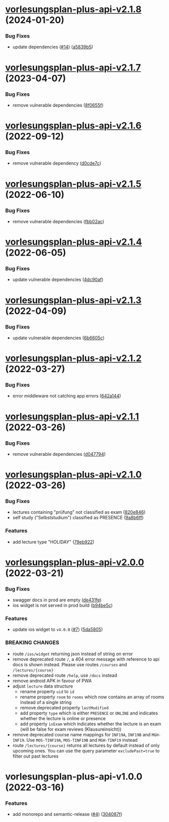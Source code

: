 # [vorlesungsplan-plus-api-v2.1.8](https://github.com/larsrickert/vorlesungsplan-plus/compare/vorlesungsplan-plus-api-v2.1.7...vorlesungsplan-plus-api-v2.1.8) (2024-01-20)


### Bug Fixes

* update dependencies ([#14](https://github.com/larsrickert/vorlesungsplan-plus/issues/14)) ([a5839b5](https://github.com/larsrickert/vorlesungsplan-plus/commit/a5839b53332098b4ed62585246917c1515546216))

# [vorlesungsplan-plus-api-v2.1.7](https://github.com/larsrickert/vorlesungsplan-plus/compare/vorlesungsplan-plus-api-v2.1.6...vorlesungsplan-plus-api-v2.1.7) (2023-04-07)


### Bug Fixes

* remove vulnerable dependencies ([8f0655f](https://github.com/larsrickert/vorlesungsplan-plus/commit/8f0655f0e19aec2879c9e745c175b6d26ebc7ff5))

# [vorlesungsplan-plus-api-v2.1.6](https://github.com/larsrickert/vorlesungsplan-plus/compare/vorlesungsplan-plus-api-v2.1.5...vorlesungsplan-plus-api-v2.1.6) (2022-09-12)


### Bug Fixes

* remove vulnerable dependency ([d0cde7c](https://github.com/larsrickert/vorlesungsplan-plus/commit/d0cde7c05701d2ce7a44d3dde3c8a2ded93d4a5e))

# [vorlesungsplan-plus-api-v2.1.5](https://github.com/larsrickert/vorlesungsplan-plus/compare/vorlesungsplan-plus-api-v2.1.4...vorlesungsplan-plus-api-v2.1.5) (2022-06-10)


### Bug Fixes

* remove vulnerable dependencies ([fbb02ac](https://github.com/larsrickert/vorlesungsplan-plus/commit/fbb02ac95158be02a8c2806738e76e630efe9bdc))

# [vorlesungsplan-plus-api-v2.1.4](https://github.com/larsrickert/vorlesungsplan-plus/compare/vorlesungsplan-plus-api-v2.1.3...vorlesungsplan-plus-api-v2.1.4) (2022-06-05)


### Bug Fixes

* update vulnerable dependencies ([4dc90af](https://github.com/larsrickert/vorlesungsplan-plus/commit/4dc90af1a4c30bbbbea8981f7faac889e178a34d))

# [vorlesungsplan-plus-api-v2.1.3](https://github.com/larsrickert/vorlesungsplan-plus/compare/vorlesungsplan-plus-api-v2.1.2...vorlesungsplan-plus-api-v2.1.3) (2022-04-09)


### Bug Fixes

* update vulnerable dependencies ([6b6605c](https://github.com/larsrickert/vorlesungsplan-plus/commit/6b6605cda423f736b53250ab36e8e3f0ee01708f))

# [vorlesungsplan-plus-api-v2.1.2](https://github.com/larsrickert/vorlesungsplan-plus/compare/vorlesungsplan-plus-api-v2.1.1...vorlesungsplan-plus-api-v2.1.2) (2022-03-27)


### Bug Fixes

* error middleware not catching app errors ([642a144](https://github.com/larsrickert/vorlesungsplan-plus/commit/642a1449333963def672964f79c5e71ac635738a))

# [vorlesungsplan-plus-api-v2.1.1](https://github.com/larsrickert/vorlesungsplan-plus/compare/vorlesungsplan-plus-api-v2.1.0...vorlesungsplan-plus-api-v2.1.1) (2022-03-26)


### Bug Fixes

* remove vulnerable dependencies ([d047794](https://github.com/larsrickert/vorlesungsplan-plus/commit/d047794f6ba24d88585cf1f9931cc2f28c865da9))

# [vorlesungsplan-plus-api-v2.1.0](https://github.com/larsrickert/vorlesungsplan-plus/compare/vorlesungsplan-plus-api-v2.0.0...vorlesungsplan-plus-api-v2.1.0) (2022-03-26)


### Bug Fixes

* lectures containing "prüfung" not classified as exam ([820e846](https://github.com/larsrickert/vorlesungsplan-plus/commit/820e846764e191a4c25954c827d68318eea99413))
* self study ("Selbststudium") classified as PRESENCE ([9a8b6ff](https://github.com/larsrickert/vorlesungsplan-plus/commit/9a8b6ff6899d0e3b7ef14b634eb8fd064344f4f3))


### Features

* add lecture type "HOLIDAY" ([79eb922](https://github.com/larsrickert/vorlesungsplan-plus/commit/79eb9221a41cebadbd4d46797a7f90ec78defaf8))

# [vorlesungsplan-plus-api-v2.0.0](https://github.com/larsrickert/vorlesungsplan-plus/compare/vorlesungsplan-plus-api-v1.0.0...vorlesungsplan-plus-api-v2.0.0) (2022-03-21)


### Bug Fixes

* swagger docs in prod are empty ([de431fe](https://github.com/larsrickert/vorlesungsplan-plus/commit/de431fef38308ee7c3dc2c619f2a196f01fe035c))
* ios widget is not served in prod build ([b94be5c](https://github.com/larsrickert/vorlesungsplan-plus/commit/b94be5c00e341fb0d49c8ab027cbc852a7809bf5))


### Features

* update ios widget to `v4.0.0` ([#7](https://github.com/larsrickert/vorlesungsplan-plus/issues/7)) ([5da5805](https://github.com/larsrickert/vorlesungsplan-plus/commit/5da5805c6d44daa89f5390125a4acb3184c99049))


### BREAKING CHANGES

* route `/ios/widget` returning json instead of string on error
* remove deprecated route `/`,  a 404 error message with reference to api docs is shown instead. Please use routes `/courses` and `/lectures/{course}`
* remove deprecated route `/help`, use `/docs` instead
* remove android APK in favour of PWA
* adjust `lecture` data structure
  - rename property `uid` to `id`
  - rename property `room` to `rooms` which now contains an array of rooms instead of a single string
  - remove deprecated property `lastModified`
  - add property `type` which is either `PRESENCE` or `ONLINE` and indicates whether the lecture is online or presence
  - add property `isExam` which indicates whether the lecture is an exam (will be false for exam reviews (Klausureinsicht))
* remove deprecated course name mappings for `INF19A`, `INF19B` and `MGH-INF19`. Use `MOS-TINF19A`, `MOS-TINF19B` and `MGH-TINF19` instead
* route `/lectures/{course}` returns all lectures by default instead of only upcoming ones. You can use the query parameter `excludePast=true` to filter out past lectures

# vorlesungsplan-plus-api-v1.0.0 (2022-03-16)


### Features

* add monorepo and semantic-release ([#4](https://github.com/larsrickert/vorlesungsplan-plus/issues/4)) ([304087f](https://github.com/larsrickert/vorlesungsplan-plus/commit/304087f38b11b8c11336286f0463da03907b08b5))
